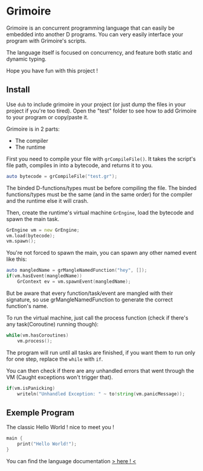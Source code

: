 # Grimoire

Grimoire is an concurrent programming language that can easily be embedded into another D programs.
You can very easily interface your program with Grimoire's scripts.

The language itself is focused on concurrency, and feature both static and dynamic typing.

Hope you have fun with this project !


## Install

Use `dub` to include grimoire in your project (or just dump the files in your project if you're too tired).
Open the "test" folder to see how to add Grimoire to your program or copy/paste it.

Grimoire is in 2 parts:
- The compiler
- The runtime

First you need to compile your file with `grCompileFile()`.
It takes the script's file path, compiles in into a bytecode, and returns it to you.
```d
auto bytecode = grCompileFile("test.gr");
```
The binded D-functions/types must be before compiling the file.
The binded functions/types must be the same (and in the same order) for the compiler and the runtime else it will crash.

Then, create the runtime's virtual machine `GrEngine`, load the bytecode and spawn the main task.
```d
GrEngine vm = new GrEngine;
vm.load(bytecode);
vm.spawn();
```

You're not forced to spawn the main, you can spawn any other named event like this:
```d
auto mangledName = grMangleNamedFunction("hey", []);
if(vm.hasEvent(mangledName))
    GrContext ev = vm.spawnEvent(mangledName);
```
But be aware that every function/task/event are mangled with their signature, so use grMangleNamedFunction to generate the  correct function's name.

To run the virtual machine, just call the process function (check if there's any task(Coroutine) running though):
```d
while(vm.hasCoroutines)
    vm.process();
```
The program will run until all tasks are finished, if you want them to run only for one step, replace the `while` with `if`.

You can then check if there are any unhandled errors that went through the VM (Caught exceptions won't trigger that).
```d
if(vm.isPanicking)
    writeln("Unhandled Exception: " ~ to!string(vm.panicMessage));
```


## Exemple Program

The classic Hello World ! nice to meet you !
```cpp
main {
    print("Hello World!");
}
```
You can find the language documentation [> here ! <](https://enalye.github.io/grimoire)
